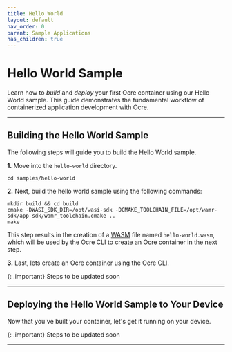 ```yaml
---
title: Hello World 
layout: default
nav_order: 0 
parent: Sample Applications
has_children: true 
---
```


# Hello World Sample

Learn how to *build* and *deploy* your first Ocre container using our Hello World sample. This guide demonstrates the fundamental workflow of containerized application development with Ocre.

---

## Building the Hello World Sample

The following steps will guide you to build the Hello World sample.

**1.** Move into the `hello-world` directory.
```
cd samples/hello-world
```

**2.** Next, build the hello world sample using the following commands:
```
mkdir build && cd build
cmake -DWASI_SDK_DIR=/opt/wasi-sdk -DCMAKE_TOOLCHAIN_FILE=/opt/wamr-sdk/app-sdk/wamr_toolchain.cmake ..
make
```

This step results in the creation of a [WASM](https://webassembly.org/) file named `hello-world.wasm`, which will be used by the Ocre CLI to create an Ocre container in the next step.

**3.** Last, lets create an Ocre container using the Ocre CLI.

{: .important}
Steps to be updated soon

___

## Deploying the Hello World Sample to Your Device

Now that you've built your container, let's get it running on your device.

{: .important}
Steps to be updated soon

---